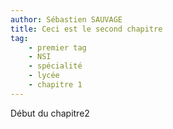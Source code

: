 ```yaml
---
author: Sébastien SAUVAGE
title: Ceci est le second chapitre
tag:
    - premier tag
    - NSI
    - spécialité
    - lycée
    - chapitre 1
---
```


Début du chapitre2
